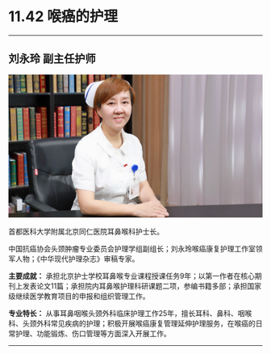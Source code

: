 # 11.42 喉癌的护理

---

## 刘永玲 副主任护师

![1682520930727](image/c11_042/1682520930727.png)

首都医科大学附属北京同仁医院耳鼻喉科护士长。

中国抗癌协会头颈肿瘤专业委员会护理学组副组长；刘永玲喉癌康复护理工作室领军人物；《中华现代护理杂志》审稿专家。


**主要成就：** 承担北京护士学校耳鼻喉专业课程授课任务9年；以第一作者在核心期刊上发表论文11篇；承担院内耳鼻喉护理科研课题二项，参编书籍多部；承担国家级继续医学教育项目的申报和组织管理工作。


**专业特长：** 从事耳鼻咽喉头颈外科临床护理工作25年，擅长耳科、鼻科、咽喉科、头颈外科常见疾病的护理；积极开展喉癌康复管理延伸护理服务，在喉癌的日常护理、功能锻炼、伤口管理等方面深入开展工作。

---
